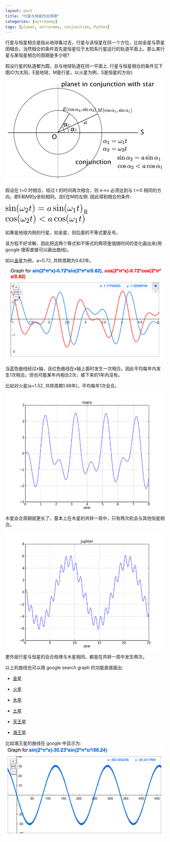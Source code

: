 ```yaml
---
layout: post
title: "行星与恒星的合周期"
categories: [astronomy]
tags: [planet, astronomy, conjunction, Python]
---
```


行星与恒星相合是指从地球看过去，行星与该恒星在同一个方位，比如金星与昴星团相合。当然相合的条件首先是恒星位于太阳系行星运行的轨道平面上。那么某行星与某恒星相合的周期是多少呢? 

假设行星的轨道都为圆，且与地球轨道在同一平面上. 行星与恒星相合的条件见下图(O为太阳，E是地球，M是行星，以火星为例，S是恒星的方向):

![行星与恒星相合的条件](/images/planet_star_conjunction.png)

假设在 t=0 时相合，经过 t 的时间再次相合，则 e->v 必须达到与 t＝0 相同的方向，即E和M的y坐标相同，且E在M的左侧. 因此得到相合的条件:

![相合方程](/images/latex/eq_7378894517581845269_2.png)
且
![相合条件](/images/latex/eq_2329005520818939421_2.png)

如果是地球内侧的行星，如金星，则后面的不等式要反号。

该方程不好求解，因此把这两个等式和不等式的两项差值随时间的变化画出来(用 google 搜索直接可以画出曲线)。

如以[金星][1]为例，a=0.72, 共转周期为0.62年。

![金星与恒星的会合](/images/venus_conjunction.png)

当蓝色曲线经过x轴，且红色曲线在x轴上面时发生一次相合。因此平均每年内发生1次相合。但也可能某年内相合2次，接下来的1年内没有。

比如对火星(a=1.52, 共转周期1.88年)，平均每年1次会合。

![火星与恒星的会合](/images/mars_conjunction.png)								 									
木星会合周期就更长了，基本上在木星的共转一周中，只有两次机会与其他恒星相合。

![木星与恒星的会合](/images/jupiter_conjunction.png)								 									
更外层行星与恒星的会合规律与木星相同，都是在共转一周中发生两次。

以上的曲线也可以用 google search graph 的功能直接画出:

* [金星][1]
* [火星][2]
* [木星][3]
* [土星][4]
* [天王星][5]
* [海王星][6]

  [1]: https://www.google.com.hk/search?sourceid=chrome&ie=UTF-8&q=sin(2pi*x)-0.72*sin(2pi*x%2F0.62)%2C+cos(2pi*x)-0.72*cos(2pi*x%2F0.62)
  [2]: http://www.google.com/search?sourceid=chrome&ie=UTF-8&q=sin(2*pi*x)-1.52*sin(2*pi*x%2F1.88)
  [3]: http://www.google.com/search?sourceid=chrome&ie=UTF-8&q=sin(2*pi*x)-5.20*sin(2*pi*x%2F11.87)
  [4]: http://www.google.com/search?sourceid=chrome&ie=UTF-8&q=sin(2*pi*x)-9.55*sin(2*pi*x%2F29.53)
  [5]: http://www.google.com/search?sourceid=chrome&ie=UTF-8&q=sin(2*pi*x)-19.26*sin(2*pi*x%2F84.55)
  [6]: http://www.google.com/search?sourceid=chrome&ie=UTF-8&q=sin(2*pi*x)-30.23*sin(2*pi*x%2F166.24)

比如海王星的曲线在 google 中显示为:
![海王星与恒星的会合，by google](/images/neptune_conjunction_google.png)